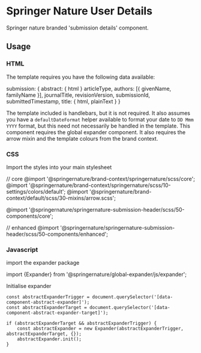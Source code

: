 # Springer Nature User Details

Springer nature branded 'submission details' component.

## Usage

### HTML

The template requires you have the following data available:

submission: {
    abstract: {
        html
    }
    articleType,
    authors: [{
        givenName,
        familyName
    }],
    journalTitle,
    revisionVersion,
    submissionId,
    submittedTimestamp,
    title: {
        html,
        plainText
    }
}

The template included is handlebars, but it is not required. It also assumes you have a `defaultDateFormat` helper available to format your date to `DD Mmm YYYY` format, but this need not necessarily be handled in the template.
This component requires the global expander component. It also requires the arrow mixin and the template colours from the brand context.


### CSS

Import the styles into your main stylesheet

// core
@import '@springernature/brand-context/springernature/scss/core';
@import '@springernature/brand-context/springernature/scss/10-settings/colors/default';
@import '@springernature/brand-context/default/scss/30-mixins/arrow.scss';

@import '@springernature/springernature-submission-header/scss/50-components/core';

// enhanced
@import '@springernature/springernature-submission-header/scss/50-components/enhanced';


### Javascript
import the expander package

import {Expander} from '@springernature/global-expander/js/expander';

Initialise expander
```   
const abstractExpanderTrigger = document.querySelector('[data-component-abstract-expander]');
const abstractExpanderTarget = document.querySelector('[data-component-abstract-expander-target]');

if (abstractExpanderTarget && abstractExpanderTrigger) {
    const abstractExpander = new Expander(abstractExpanderTrigger, abstractExpanderTarget, {});
    abstractExpander.init();
}
```